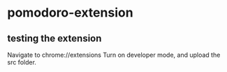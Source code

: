 # pomodoro-extension

## testing the extension

Navigate to chrome://extensions
Turn on developer mode, and upload the src folder.
